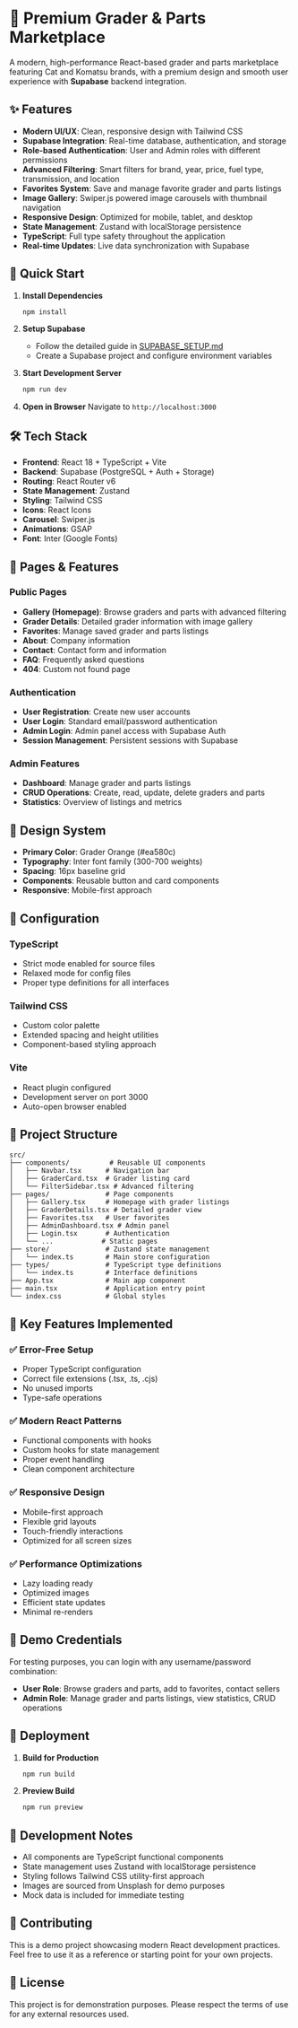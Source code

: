 # 🚜 Premium Grader & Parts Marketplace

A modern, high-performance React-based grader and parts marketplace featuring Cat and Komatsu brands, with a premium design and smooth user experience with **Supabase** backend integration.

## ✨ Features

- **Modern UI/UX**: Clean, responsive design with Tailwind CSS
- **Supabase Integration**: Real-time database, authentication, and storage
- **Role-based Authentication**: User and Admin roles with different permissions
- **Advanced Filtering**: Smart filters for brand, year, price, fuel type, transmission, and location
- **Favorites System**: Save and manage favorite grader and parts listings
- **Image Gallery**: Swiper.js powered image carousels with thumbnail navigation
- **Responsive Design**: Optimized for mobile, tablet, and desktop
- **State Management**: Zustand with localStorage persistence
- **TypeScript**: Full type safety throughout the application
- **Real-time Updates**: Live data synchronization with Supabase

## 🚀 Quick Start

1. **Install Dependencies**
   ```bash
   npm install
   ```

2. **Setup Supabase**
   - Follow the detailed guide in [SUPABASE_SETUP.md](./SUPABASE_SETUP.md)
   - Create a Supabase project and configure environment variables

3. **Start Development Server**
   ```bash
   npm run dev
   ```

4. **Open in Browser**
   Navigate to `http://localhost:3000`

## 🛠️ Tech Stack

- **Frontend**: React 18 + TypeScript + Vite
- **Backend**: Supabase (PostgreSQL + Auth + Storage)
- **Routing**: React Router v6
- **State Management**: Zustand
- **Styling**: Tailwind CSS
- **Icons**: React Icons
- **Carousel**: Swiper.js
- **Animations**: GSAP
- **Font**: Inter (Google Fonts)

## 📱 Pages & Features

### Public Pages
- **Gallery (Homepage)**: Browse graders and parts with advanced filtering
- **Grader Details**: Detailed grader information with image gallery
- **Favorites**: Manage saved grader and parts listings
- **About**: Company information
- **Contact**: Contact form and information
- **FAQ**: Frequently asked questions
- **404**: Custom not found page

### Authentication
- **User Registration**: Create new user accounts
- **User Login**: Standard email/password authentication
- **Admin Login**: Admin panel access with Supabase Auth
- **Session Management**: Persistent sessions with Supabase

### Admin Features
- **Dashboard**: Manage grader and parts listings
- **CRUD Operations**: Create, read, update, delete graders and parts
- **Statistics**: Overview of listings and metrics

## 🎨 Design System

- **Primary Color**: Grader Orange (#ea580c)
- **Typography**: Inter font family (300-700 weights)
- **Spacing**: 16px baseline grid
- **Components**: Reusable button and card components
- **Responsive**: Mobile-first approach

## 🔧 Configuration

### TypeScript
- Strict mode enabled for source files
- Relaxed mode for config files
- Proper type definitions for all interfaces

### Tailwind CSS
- Custom color palette
- Extended spacing and height utilities
- Component-based styling approach

### Vite
- React plugin configured
- Development server on port 3000
- Auto-open browser enabled

## 📁 Project Structure

```
src/
├── components/          # Reusable UI components
│   ├── Navbar.tsx      # Navigation bar
│   ├── GraderCard.tsx  # Grader listing card
│   └── FilterSidebar.tsx # Advanced filtering
├── pages/              # Page components
│   ├── Gallery.tsx     # Homepage with grader listings
│   ├── GraderDetails.tsx # Detailed grader view
│   ├── Favorites.tsx   # User favorites
│   ├── AdminDashboard.tsx # Admin panel
│   ├── Login.tsx       # Authentication
│   └── ...            # Static pages
├── store/              # Zustand state management
│   └── index.ts        # Main store configuration
├── types/              # TypeScript type definitions
│   └── index.ts        # Interface definitions
├── App.tsx             # Main app component
├── main.tsx            # Application entry point
└── index.css           # Global styles
```

## 🎯 Key Features Implemented

### ✅ Error-Free Setup
- Proper TypeScript configuration
- Correct file extensions (.tsx, .ts, .cjs)
- No unused imports
- Type-safe operations

### ✅ Modern React Patterns
- Functional components with hooks
- Custom hooks for state management
- Proper event handling
- Clean component architecture

### ✅ Responsive Design
- Mobile-first approach
- Flexible grid layouts
- Touch-friendly interactions
- Optimized for all screen sizes

### ✅ Performance Optimizations
- Lazy loading ready
- Optimized images
- Efficient state updates
- Minimal re-renders

## 🔐 Demo Credentials

For testing purposes, you can login with any username/password combination:

- **User Role**: Browse graders and parts, add to favorites, contact sellers
- **Admin Role**: Manage grader and parts listings, view statistics, CRUD operations

## 🚀 Deployment

1. **Build for Production**
   ```bash
   npm run build
   ```

2. **Preview Build**
   ```bash
   npm run preview
   ```

## 📝 Development Notes

- All components are TypeScript functional components
- State management uses Zustand with localStorage persistence
- Styling follows Tailwind CSS utility-first approach
- Images are sourced from Unsplash for demo purposes
- Mock data is included for immediate testing

## 🤝 Contributing

This is a demo project showcasing modern React development practices. Feel free to use it as a reference or starting point for your own projects.

## 📄 License

This project is for demonstration purposes. Please respect the terms of use for any external resources used.

